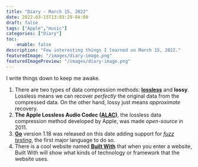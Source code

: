 ```yaml
---
title: "Diary - March 15, 2022"
date: 2022-03-15T13:03:29-04:00
draft: false
tags: ["Apple","music"]
categories: ["Diary"]
toc:
    enable: false
description: "Few interesting things I learned on March 15, 2022."
featuredImage: "/images/diary-image.png"
featuredImagePreview: "/images/diary-image.png"
---
```

<!--more-->
I write things down to keep me awake.

1. There are two types of data compression methods: **[lossless](https://en.wikipedia.org/wiki/Lossless_compression)** and **lossy**. Lossless means we can recover *perfectly* the original data from the compressed data. On the other hand, lossy just means *approximate* recovery.
2. **The Apple Lossless Audio Codec ([ALAC](https://en.wikipedia.org/wiki/Apple_Lossless_Audio_Codec))**, the lossless data compression method developed by Apple, was made *open-source* in 2011.
3. [**Go**](https://en.wikipedia.org/wiki/Go_(programming_language)) version 1.18 was released on this date adding support for *[fuzz testing](https://en.wikipedia.org/wiki/Fuzzing)*, the first major language to do so.
4. There is a cool website named [**Built With**](https://builtwith.com/) that when you enter a website, Built With will show what kinds of technology or framework that the website uses.
